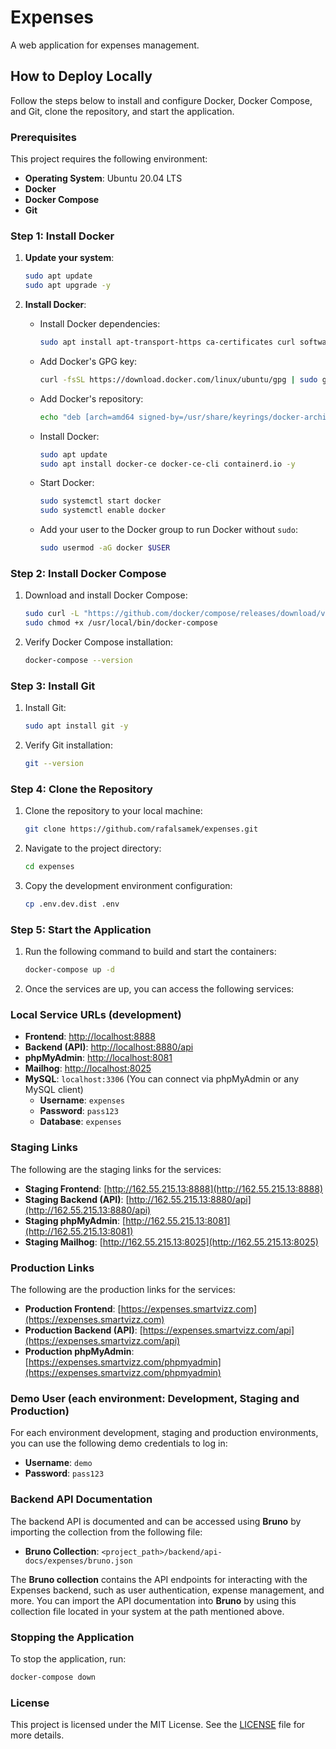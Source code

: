 # Expenses
A web application for expenses management.

## How to Deploy Locally

Follow the steps below to install and configure Docker, Docker Compose, and Git, clone the repository, and start the application.

### Prerequisites

This project requires the following environment:
- **Operating System**: Ubuntu 20.04 LTS
- **Docker**
- **Docker Compose**
- **Git**

### Step 1: Install Docker

1. **Update your system**:
    ```bash
    sudo apt update
    sudo apt upgrade -y
    ```

2. **Install Docker**:
    - Install Docker dependencies:
      ```bash
      sudo apt install apt-transport-https ca-certificates curl software-properties-common -y
      ```
    - Add Docker's GPG key:
      ```bash
      curl -fsSL https://download.docker.com/linux/ubuntu/gpg | sudo gpg --dearmor -o /usr/share/keyrings/docker-archive-keyring.gpg
      ```
    - Add Docker's repository:
      ```bash
      echo "deb [arch=amd64 signed-by=/usr/share/keyrings/docker-archive-keyring.gpg] https://download.docker.com/linux/ubuntu focal stable" | sudo tee /etc/apt/sources.list.d/docker.list > /dev/null
      ```
    - Install Docker:
      ```bash
      sudo apt update
      sudo apt install docker-ce docker-ce-cli containerd.io -y
      ```

    - Start Docker:
      ```bash
      sudo systemctl start docker
      sudo systemctl enable docker
      ```

    - Add your user to the Docker group to run Docker without `sudo`:
      ```bash
      sudo usermod -aG docker $USER
      ```

### Step 2: Install Docker Compose

1. Download and install Docker Compose:
   ```bash
   sudo curl -L "https://github.com/docker/compose/releases/download/v2.20.0/docker-compose-$(uname -s)-$(uname -m)" -o /usr/local/bin/docker-compose
   sudo chmod +x /usr/local/bin/docker-compose
   ```

2. Verify Docker Compose installation:
   ```bash
   docker-compose --version
   ```

### Step 3: Install Git

1. Install Git:
   ```bash
   sudo apt install git -y
   ```

2. Verify Git installation:
   ```bash
   git --version
    ```

### Step 4: Clone the Repository

1. Clone the repository to your local machine:
   ```bash
   git clone https://github.com/rafalsamek/expenses.git
   ```

2. Navigate to the project directory:
   ```bash
   cd expenses
   ```

3. Copy the development environment configuration:
   ```bash
   cp .env.dev.dist .env
   ```

### Step 5: Start the Application

1. Run the following command to build and start the containers:
   ```bash
   docker-compose up -d
   ```

2. Once the services are up, you can access the following services:

### Local Service URLs (development)

- **Frontend**: [http://localhost:8888](http://localhost:8888)
- **Backend (API)**: [http://localhost:8880/api](http://localhost:8880/api)
- **phpMyAdmin**: [http://localhost:8081](http://localhost:8081)
- **Mailhog**: [http://localhost:8025](http://localhost:8025)
- **MySQL**: `localhost:3306` (You can connect via phpMyAdmin or any MySQL client)
    - **Username**: `expenses`
    - **Password**: `pass123`
    - **Database**: `expenses`

### Staging Links

The following are the staging links for the services:

- **Staging Frontend**: [http://162.55.215.13:8888](http://162.55.215.13:8888)
- **Staging Backend (API)**: [http://162.55.215.13:8880/api](http://162.55.215.13:8880/api)
- **Staging phpMyAdmin**: [http://162.55.215.13:8081](http://162.55.215.13:8081)
- **Staging Mailhog**: [http://162.55.215.13:8025](http://162.55.215.13:8025)

### Production Links

The following are the production links for the services:

- **Production Frontend**: [https://expenses.smartvizz.com](https://expenses.smartvizz.com)
- **Production Backend (API)**: [https://expenses.smartvizz.com/api](https://expenses.smartvizz.com/api)
- **Production phpMyAdmin**: [https://expenses.smartvizz.com/phpmyadmin](https://expenses.smartvizz.com/phpmyadmin)

### Demo User (each environment: Development, Staging and Production)

For each environment development, staging and production environments, you can use the following demo credentials to log in:

- **Username**: `demo`
- **Password**: `pass123`

### Backend API Documentation

The backend API is documented and can be accessed using **Bruno** by importing the collection from the following file:

- **Bruno Collection**: `<project_path>/backend/api-docs/expenses/bruno.json`

The **Bruno collection** contains the API endpoints for interacting with the Expenses backend,
such as user authentication, expense management, and more.
You can import the API documentation into **Bruno** by using this collection file located in your system
at the path mentioned above.


### Stopping the Application

To stop the application, run:
   ```bash
   docker-compose down
   ```

### License

This project is licensed under the MIT License. See the [LICENSE](LICENSE) file for more details.
